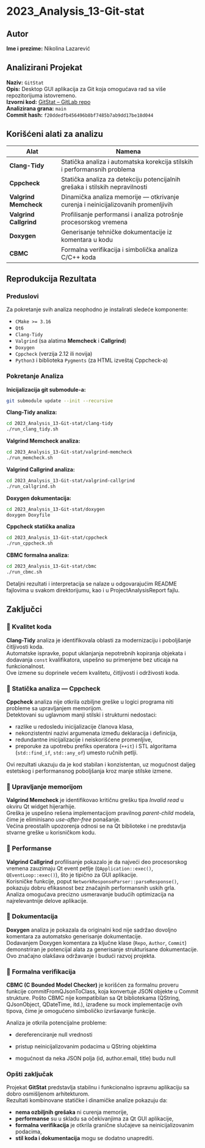 # 2023_Analysis_13-Git-stat

## Autor

**Ime i prezime:** Nikolina Lazarević  


## Analizirani Projekat

**Naziv:** `GitStat`  
**Opis:** Desktop GUI aplikacija za Git koja omogućava rad sa više repozitorijuma istovremeno.  
**Izvorni kod:** [GitStat – GitLab repo](https://gitlab.com/matf-bg-ac-rs/course-rs/projects-2021-2022/13-Git-stat)  
**Analizirana grana:** `main`  
**Commit hash:** `f20ddedfb456496b8bf7485b7ab9dd17be18d044`  

## Korišćeni alati za analizu

| Alat | Namena |
|------|--------|
| **Clang-Tidy** | Statička analiza i automatska korekcija stilskih i performansnih problema |
| **Cppcheck** | Statička analiza za detekciju potencijalnih grešaka i stilskih nepravilnosti |
| **Valgrind Memcheck** | Dinamička analiza memorije — otkrivanje curenja i neinicijalizovanih promenljivih |
| **Valgrind Callgrind** | Profilisanje performansi i analiza potrošnje procesorskog vremena |
| **Doxygen** | Generisanje tehničke dokumentacije iz komentara u kodu |
| **CBMC** | Formalna verifikacija i simbolička analiza C/C++ koda |


## Reprodukcija Rezultata

### Preduslovi

Za pokretanje svih analiza neophodno je instalirati sledeće komponente:

- `CMake >= 3.16`
- `Qt6`
- `Clang-Tidy`
- `Valgrind` (sa alatima **Memcheck** i **Callgrind**)
- `Doxygen`
- `Cppcheck` (verzija 2.12 ili novija)
- `Python3` i biblioteka `Pygments` (za HTML izveštaj Cppcheck-a)

### Pokretanje Analiza

**Inicijalizacija git submodule-a:**
```bash
git submodule update --init --recursive
```

**Clang-Tidy analiza:**
```bash
cd 2023_Analysis_13-Git-stat/clang-tidy
./run_clang_tidy.sh
```

**Valgrind Memcheck analiza:**
```bash
cd 2023_Analysis_13-Git-stat/valgrind-memcheck
./run_memcheck.sh
```

**Valgrind Callgrind analiza:**
```bash
cd 2023_Analysis_13-Git-stat/valgrind-callgrind
./run_callgrind.sh
```

**Doxygen dokumentacija:**
```bash
cd 2023_Analysis_13-Git-stat/doxygen
doxygen Doxyfile
```

**Cppcheck statička analiza**
```bash
cd 2023_Analysis_13-Git-stat/cppcheck
./run_cppcheck.sh
```

**CBMC formalna analiza:**
```bash
cd 2023_Analysis_13-Git-stat/cbmc
./run_cbmc.sh
```

Detaljni rezultati i interpretacija se nalaze u odgovarajućim README fajlovima u svakom direktorijumu, kao i u ProjectAnalysisReport fajlu.

## Zaključci

### 🔹 Kvalitet koda
**Clang-Tidy** analiza je identifikovala oblasti za modernizaciju i poboljšanje čitljivosti koda.  
Automatske ispravke, poput uklanjanja nepotrebnih kopiranja objekata i dodavanja `const` kvalifikatora, uspešno su primenjene bez uticaja na funkcionalnost.  
Ove izmene su doprinele većem kvalitetu, čitljivosti i održivosti koda.

### 🔹 Statička analiza — Cppcheck
**Cppcheck** analiza nije otkrila ozbiljne greške u logici programa niti probleme sa upravljanjem memorijom.  
Detektovani su uglavnom manji stilski i strukturni nedostaci:

- razlike u redosledu inicijalizacije članova klasa,  
- nekonzistentni nazivi argumenata između deklaracija i definicija,  
- redundantne inicijalizacije i neiskorišćene promenljive,  
- preporuke za upotrebu prefiks operatora (`++it`) i STL algoritama (`std::find_if`, `std::any_of`) umesto ručnih petlji.  

Ovi rezultati ukazuju da je kod stabilan i konzistentan, uz mogućnost daljeg estetskog i performansnog poboljšanja kroz manje stilske izmene.

### 🔹 Upravljanje memorijom
**Valgrind Memcheck** je identifikovao kritičnu grešku tipa *Invalid read* u okviru Qt widget hijerarhije.  
Greška je uspešno rešena implementacijom pravilnog *parent-child* modela, čime je eliminisano *use-after-free* ponašanje.  
Većina preostalih upozorenja odnosi se na Qt biblioteke i ne predstavlja stvarne greške u korisničkom kodu.


### 🔹 Performanse
**Valgrind Callgrind** profilisanje pokazalo je da najveći deo procesorskog vremena zauzimaju Qt event petlje (`QApplication::exec()`, `QEventLoop::exec()`), što je tipično za GUI aplikacije.  
Korisničke funkcije, poput `NetworkResponseParser::parseResponse()`, pokazuju dobru efikasnost bez značajnih performansnih uskih grla.  
Analiza omogućava precizno usmeravanje budućih optimizacija na najrelevantnije delove aplikacije.


### 🔹 Dokumentacija
**Doxygen** analiza je pokazala da originalni kod nije sadržao dovoljno komentara za automatsko generisanje dokumentacije.  
Dodavanjem Doxygen komentara za ključne klase (`Repo`, `Author`, `Commit`) demonstriran je potencijal alata za generisanje strukturisane dokumentacije.  
Ovo značajno olakšava održavanje i budući razvoj projekta.

### 🔹 Formalna verifikacija
**CBMC (C Bounded Model Checker)** je korišćen za formalnu proveru funkcije commitFromQJsonToClass, koja konvertuje JSON objekte u Commit strukture.
Pošto CBMC nije kompatibilan sa Qt bibliotekama (QString, QJsonObject, QDateTime, itd.), izrađene su mock implementacije ovih tipova, čime je omogućeno simboličko izvršavanje funkcije.

Analiza je otkrila potencijalne probleme:

* dereferenciranje null vrednosti

* pristup neinicijalizovanim podacima u QString objektima

* mogućnost da neka JSON polja (id, author.email, title) budu null

### Opšti zaključak
Projekat **GitStat** predstavlja stabilnu i funkcionalno ispravnu aplikaciju sa dobro osmišljenom arhitekturom.  
Rezultati kombinovane statičke i dinamičke analize pokazuju da:

- **nema ozbiljnih grešaka** ni curenja memorije,  
- **performanse** su u skladu sa očekivanjima za Qt GUI aplikacije,  
- **formalna verifikacija** je otkrila granične slučajeve sa neinicijalizovanim podacima,
- **stil koda i dokumentacija** mogu se dodatno unaprediti.  